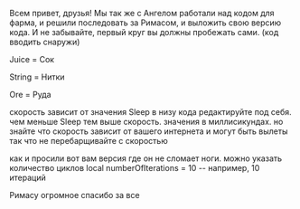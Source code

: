 Всем привет, друзья! 
Мы так же с Ангелом работали над кодом для фарма, и решили последовать за Римасом, и выложить свою версию кода.
И не забывайте, первый круг вы должны пробежать сами. 
(код вводить снаружи)

Juice = Сок

String = Нитки 

Ore = Руда

скорость зависит от значения Sleep в низу кода редактируйте под себя. чем меньше Sleep тем выше скорость. значения в миллисикундах. но знайте что скорость зависит от вашего интернета и могут быть вылеты так что не перебарщивайте с скоростью 

как и просили вот вам версия где он не сломает ноги. можно указать количество циклов
local numberOfIterations = 10  -- например, 10 итераций

Римасу огромное спасибо за все
